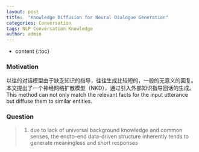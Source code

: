 ```yaml
---
layout: post
title:  "Knowledge Diffusion for Neural Dialogue Generation"
categories: Conversation
tags: NLP Conversation Knowledge
author: admin
---
```


* content
{:toc}
###  Motivation
以往的对话模型由于缺乏知识的指导，往往生成比较短的，一般的无意义的回复。本文提出了一个神经网络扩散模型（NKD），通过引入外部知识指导回话的生成。This method can not only match the relevant facts for the input utterance but diffuse them to similar entities.

### Question
> 1. due to lack of universal background knowledge and common senses, the endto-end data-driven structure inherently tends to generate meaningless and short responses  



